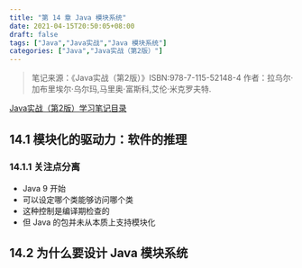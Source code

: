 ```yaml
---
title: "第 14 章 Java 模块系统"
date: 2021-04-15T20:50:05+08:00
draft: false
tags: ["Java","Java实战","Java 模块系统"]
categories: ["Java","Java实战（第2版）"]
---
```


> 笔记来源：《Java实战（第2版）》ISBN:978-7-115-52148-4 作者：拉乌尔·加布里埃尔·乌尔玛,马里奥·富斯科,艾伦·米克罗夫特. 

[Java实战（第2版）学习笔记目录](../dir)

## 14.1 模块化的驱动力：软件的推理

### 14.1.1 关注点分离

- Java 9 开始
- 可以设定哪个类能够访问哪个类
- 这种控制是编译期检查的
- 但 Java 的包并未从本质上支持模块化

## 14.2 为什么要设计 Java 模块系统

